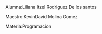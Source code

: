 Alumna:Liliana Itzel Rodriguez De los santos

Maestro:KevinDavid Molina Gomez

Materia:Programacion
